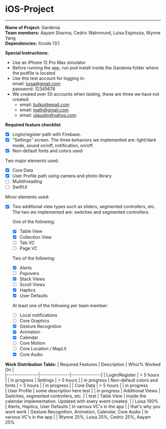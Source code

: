 # iOS-Project
---
**Name of Project:** Gardenia  
**Team members:** Aayam Sharma, Cedric Wahrmund, Luisa Espinoza, Wynne Yang  
**Dependencies:** Xcode 13.1

**Special Instructions:**  
- Use an iPhone 12 Pro Max simulator  
- Before running the app, run pod install inside the Gardenia folder where the podfile is located  
- Use this test account for logging in:  
  email: luisa@gmail.com  
  password: 12345678  
- We created over 50 accounts when testing, these are three we have not created:  
  - email: bulko@email.com
  - email: math@gmail.com
  - email: utaustin@yahoo.com  

**Required feature checklist**  
- [x] Login/register path with Firebase.  
- [x] "Settings" screen. The three behaviors we implemented are: light/dark mode, sound on/off, notification, on/off.
- [x] Non-default fonts and colors used

Two major elements used:  
- [x] Core Data  
- [x] User Profile path using camera and photo library
- [ ] Multithreading
- [ ] SwiftUI

Minor elements used:
- [x] Two additional view types such as sliders, segmented controllers, etc. The two we implemented are: switches and segmented controllers.  

  One of the following: 
  - [x] Table View
  - [x] Collection View
  - [ ] Tab VC
  - [ ] Page VC  
  
  Two of the following:  
  
  - [x] Alerts
  - [ ] Popovers
  - [x] Stack Views
  - [ ] Scroll Views
  - [x] Haptics
  - [x] User Defaults   
  
  At least one of the following per team member:    
  
  - [ ] Local notifications
  - [ ] Core Graphics
  - [x] Gesture Recognition
  - [x] Animation
  - [x] Calendar
  - [ ] Core Motion
  - [ ] Core Location / MapLit
  - [x] Core Audio
  
**Work Distribution Table:**
| Required Features           | Description | Who/% Worked On  |  
|----------------|---------------|---------------|
| Login/Register | > 5 hours  |  | in progress 
| Settings  | > 5 hours  |  | in progress 
| Non-default colors and fonts  | > 5 hours  |  | in progress |
| Core Data  | > 5 hours  |  | in progress  
| User Profile | some description here test | | in progress 
| Additional Views | Switches, segmented controllers, etc. | | test 
| Table View | Inside the calendar implementation. Updated with every event created. | | Luisa 100% 
| Alerts, Haptics, User Defaults | In various VC's in the app | | that's why you wont work
| Gesture Recognition, Animation, Calendar, Core Audio | In various VC's in the app | | Wynne 25%, Luisa 25%, Cedric 25%, Aayam 25%

 
